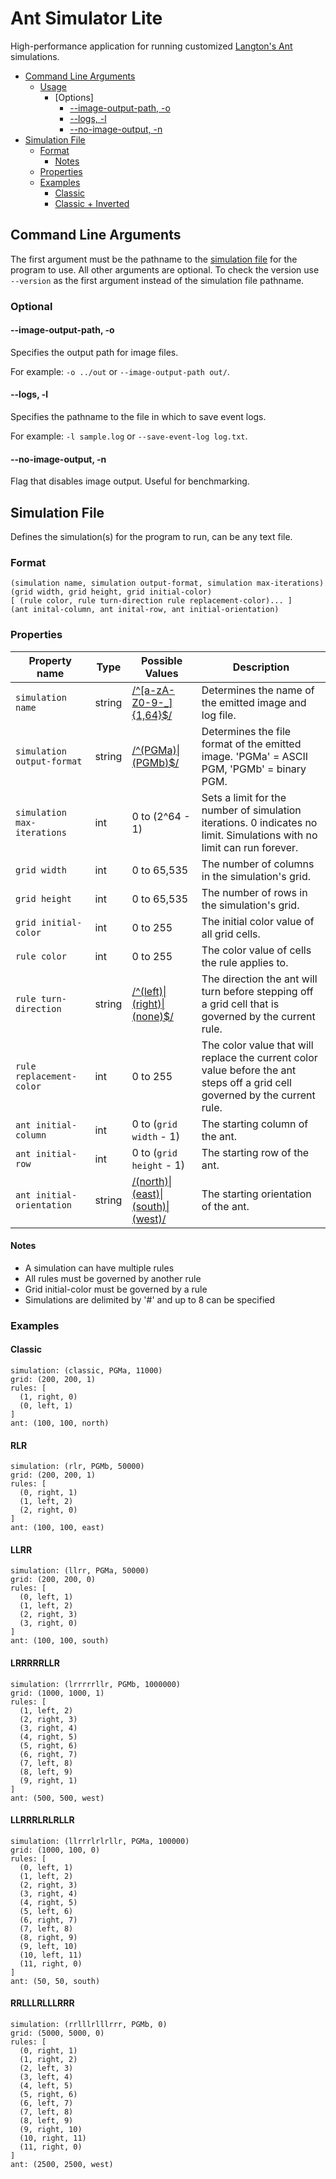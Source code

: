 # Ant Simulator Lite

High-performance application for running customized [Langton's Ant](https://en.wikipedia.org/wiki/Langton%27s_ant) simulations.

- [Command Line Arguments](#command-line-arguments)
  - [Usage](#usage)
    - [Options]
      - [--image-output-path, -o](#--image-output-path--o)
      - [--logs, -l](#--logs--l)
      - [--no-image-output, -n](#--no-image-output--n)
- [Simulation File](#simulation-file)
  - [Format](#format)
    - [Notes](#notes)
  - [Properties](#properties)
  - [Examples](#examples)
    - [Classic](#classic)
    - [Classic + Inverted](#classic--inverted)

## Command Line Arguments

The first argument must be the pathname to the [simulation file](#simulation-file) for the program to use. All other arguments are optional. To check the version use `--version` as the first argument instead of the simulation file pathname.

### Optional

#### --image-output-path, -o

Specifies the output path for image files.

For example: `-o ../out` or `--image-output-path out/`.

#### --logs, -l

Specifies the pathname to the file in which to save event logs.

For example: `-l sample.log` or `--save-event-log log.txt`.

#### --no-image-output, -n

Flag that disables image output. Useful for benchmarking.

## Simulation File

Defines the simulation(s) for the program to run, can be any text file.

### Format

    (simulation name, simulation output-format, simulation max-iterations)
    (grid width, grid height, grid initial-color)
    [ (rule color, rule turn-direction rule replacement-color)... ]
    (ant inital-column, ant inital-row, ant initial-orientation)

### Properties

| Property name | Type | Possible Values | Description |
| ------------- | ---- | --------------- | ----------- |
| `simulation name` | string | [/^[a-zA-Z0-9-_]{1,64}$/](https://regexr.com/67onu) | Determines the name of the emitted image and log file. |
| `simulation output-format` | string | [/^(PGMa)\|(PGMb)$/](https://regexr.com/67oo4) | Determines the file format of the emitted image. 'PGMa' = ASCII PGM, 'PGMb' = binary PGM. |
| `simulation max-iterations` | int | 0 to (2^64 - 1) | Sets a limit for the number of simulation iterations. 0 indicates no limit. Simulations with no limit can run forever. |
| `grid width` | int | 0 to 65,535 | The number of columns in the simulation's grid. |
| `grid height` | int | 0 to 65,535 | The number of rows in the simulation's grid. |
| `grid initial-color` | int | 0 to 255 | The initial color value of all grid cells. |
| `rule color` | int | 0 to 255 | The color value of cells the rule applies to. |
| `rule turn-direction` | string | [/^(left)\|(right)\|(none)$/](https://regexr.com/67oo7) | The direction the ant will turn before stepping off a grid cell that is governed by the current rule. |
| `rule replacement-color` | int | 0 to 255 | The color value that will replace the current color value before the ant steps off a grid cell governed by the current rule. |
| `ant initial-column` | int | 0 to (`grid width` - 1) | The starting column of the ant. |
| `ant initial-row` | int | 0 to (`grid height` - 1) | The starting row of the ant. |
| `ant initial-orientation` | string | [/(north)\|(east)\|(south)\|(west)/](https://regexr.com/67ooa) | The starting orientation of the ant. |

#### Notes

- A simulation can have multiple rules
- All rules must be governed by another rule
- Grid initial-color must be governed by a rule
- Simulations are delimited by '#' and up to 8 can be specified

### Examples

#### Classic

    simulation: (classic, PGMa, 11000)
    grid: (200, 200, 1)
    rules: [
      (1, right, 0)
      (0, left, 1)
    ]
    ant: (100, 100, north)

#### RLR

    simulation: (rlr, PGMb, 50000)
    grid: (200, 200, 1)
    rules: [
      (0, right, 1)
      (1, left, 2)
      (2, right, 0)
    ]
    ant: (100, 100, east)

#### LLRR

    simulation: (llrr, PGMa, 50000)
    grid: (200, 200, 0)
    rules: [
      (0, left, 1)
      (1, left, 2)
      (2, right, 3)
      (3, right, 0)
    ]
    ant: (100, 100, south)

#### LRRRRRLLR

    simulation: (lrrrrrllr, PGMb, 1000000)
    grid: (1000, 1000, 1)
    rules: [
      (1, left, 2)
      (2, right, 3)
      (3, right, 4)
      (4, right, 5)
      (5, right, 6)
      (6, right, 7)
      (7, left, 8)
      (8, left, 9)
      (9, right, 1)
    ]
    ant: (500, 500, west)

#### LLRRRLRLRLLR

    simulation: (llrrrlrlrllr, PGMa, 100000)
    grid: (1000, 100, 0)
    rules: [
      (0, left, 1)
      (1, left, 2)
      (2, right, 3)
      (3, right, 4)
      (4, right, 5)
      (5, left, 6)
      (6, right, 7)
      (7, left, 8)
      (8, right, 9)
      (9, left, 10)
      (10, left, 11)
      (11, right, 0)
    ]
    ant: (50, 50, south)

#### RRLLLRLLLRRR

    simulation: (rrlllrlllrrr, PGMb, 0)
    grid: (5000, 5000, 0)
    rules: [
      (0, right, 1)
      (1, right, 2)
      (2, left, 3)
      (3, left, 4)
      (4, left, 5)
      (5, right, 6)
      (6, left, 7)
      (7, left, 8)
      (8, left, 9)
      (9, right, 10)
      (10, right, 11)
      (11, right, 0)
    ]
    ant: (2500, 2500, west)